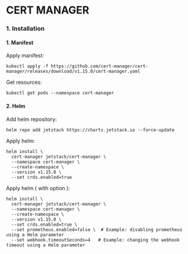# CERT MANAGER

### 1. Installation
#### 1. Manifest
Apply manifest:
```
kubectl apply -f https://github.com/cert-manager/cert-manager/releases/download/v1.15.0/cert-manager.yaml
```

Get resources:
```
kubectl get pods --namespace cert-manager
```

#### 2. Helm
Add helm repository:
```
helm repo add jetstack https://charts.jetstack.io --force-update
```

Apply helm:
```
helm install \
  cert-manager jetstack/cert-manager \
  --namespace cert-manager \
  --create-namespace \
  --version v1.15.0 \
  --set crds.enabled=true
```

Apply helm ( with option ):
```
helm install \
  cert-manager jetstack/cert-manager \
  --namespace cert-manager \
  --create-namespace \
  --version v1.15.0 \
  --set crds.enabled=true \
  --set prometheus.enabled=false \  # Example: disabling prometheus using a Helm parameter
  --set webhook.timeoutSeconds=4   # Example: changing the webhook timeout using a Helm parameter
```

